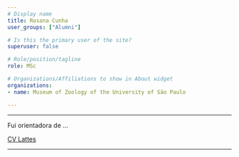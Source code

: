 ```yaml
---
# Display name
title: Rosana Cunha
user_groups: ["Alumni"]

# Is this the primary user of the site?
superuser: false

# Role/position/tagline
role: MSc

# Organizations/Affiliations to show in About widget
organizations:
- name: Museum of Zoology of the University of São Paulo

---
```


---

Fui orientadora de ...

[CV Lattes](http://lattes.cnpq.br/8513044229125958)

---


